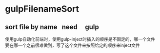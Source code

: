 # gulpFilenameSort
sort file by name    need     gulp
-----
使用gulp自动化前端时，使用gulp-inject时插入的顺序是不固定的，哪一个文件要在哪一个之前很难做到，写了这个文件来按照给定的顺序来inject文件

